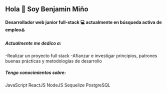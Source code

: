 ## Hola 👋 Soy Benjamin Miño
#### Desarrollador web junior full-stack 💻 actualmente en búsqueda activa de empleo♨️

##### Actualmente me dedico a:
-Realizar un proyecto full stack
-Afianzar e investigar principios, patrones buenas prácticas y metodologías de desarrollo

##### Tengo conocimientos sobre:
JavaScript
ReactJS
NodeJS
Sequelize
PostgreSQL

